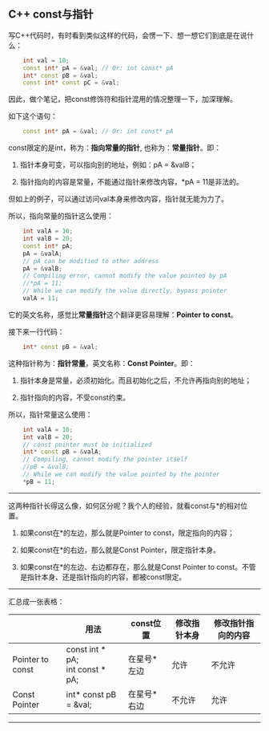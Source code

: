 ## C++ const与指针

写C++代码时，有时看到类似这样的代码，会愣一下、想一想它们到底是在说什么：

```cpp
	int val = 10; 
	const int* pA = &val; // Or: int const* pA
	int* const pB = &val; 
	const int* const pC = &val;
```

因此，做个笔记，把const修饰符和指针混用的情况整理一下，加深理解。

如下这个语句：

```cpp
	const int* pA = &val; // Or: int const* pA
```

const限定的是int，称为：**指向常量的指针**, 也称为：**常量指针**。即：

1. 指针本身可变，可以指向别的地址，例如：pA = &valB；
  
2. 指针指向的内容是常量，不能通过指针来修改内容，*pA = 11是非法的。
  

但如上的例子，可以通过访问val本身来修改内容，指针就无能为力了。

所以，指向常量的指针这么使用：

```cpp
	int valA = 10; 
	int valB = 20;
	const int* pA; 
	pA = &valA;
	// pA can be modified to other address
	pA = &valB;
	// Compiling error, cannot modify the value pointed by pA
	//*pA = 11;
	// While we can modify the value directly, bypass pointer
	valA = 11;
```

它的英文名称，感觉比**常量指针**这个翻译更容易理解：**Pointer to const**。


接下来一行代码：

```cpp
	int* const pB = &val; 
```

这种指针称为：**指针常量**，英文名称：**Const Pointer**。即：

1. 指针本身是常量，必须初始化。而且初始化之后，不允许再指向别的地址；
  
2. 指针指向的内容，不受const约束。
  

所以，指针常量这么使用：

```cpp
	int valA = 10; 
	int valB = 20; 
	// const pointer must be initialized
	int* const pB = &valA; 
	// Compiling, cannot modify the pointer itself
	//pB = &valB;
	// While we can modify the value pointed by the pointer
	*pB = 11; 
```

---

这两种指针长得这么像，如何区分呢？我个人的经验，就看const与*的相对位置。

1. 如果const在*的左边，那么就是Pointer to const，限定指向的内容；
  
2. 如果const在*的右边，那么就是Const Pointer，限定指针本身。
  
3. 如果const在*的左边、右边都存在，那么就是Const Pointer to const。不管是指针本身、还是指针指向的内容，都被const限定。
  

---

汇总成一张表格：

|     | 用法  | const位置 | 修改指针本身 | 修改指针指向的内容 |
| --- | --- | --- | --- | --- |
| Pointer to const | const int * pA; <br/>int const * pA; | 在星号*左边 | 允许  | 不允许 |
| Const Pointer | int* const pB = &val; | 在星号*右边 | 不允许 | 允许  |

---
